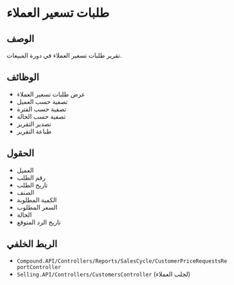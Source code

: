 # طلبات تسعير العملاء

## الوصف
تقرير طلبات تسعير العملاء في دورة المبيعات.

## الوظائف
- عرض طلبات تسعير العملاء
- تصفية حسب العميل
- تصفية حسب الفترة
- تصفية حسب الحالة
- تصدير التقرير
- طباعة التقرير

## الحقول
- العميل
- رقم الطلب
- تاريخ الطلب
- الصنف
- الكمية المطلوبة
- السعر المطلوب
- الحالة
- تاريخ الرد المتوقع

## الربط الخلفي
- `Compound.API/Controllers/Reports/SalesCycle/CustomerPriceRequestsReportController`
- `Selling.API/Controllers/CustomersController` (لجلب العملاء)

